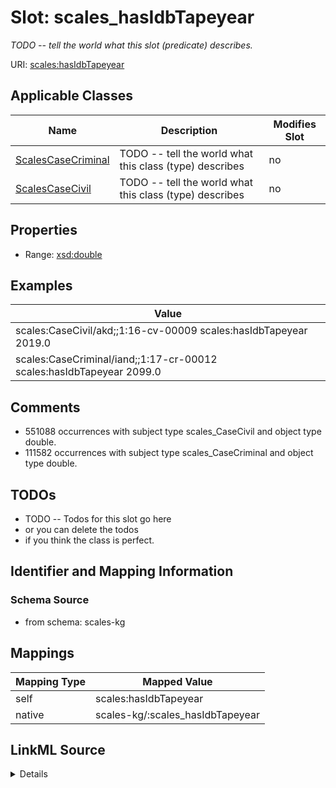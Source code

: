 

# Slot: scales_hasIdbTapeyear


_TODO -- tell the world what this slot (predicate) describes._





URI: [scales:hasIdbTapeyear](http://schemas.scales-okn.org/rdf/scales#hasIdbTapeyear)



<!-- no inheritance hierarchy -->





## Applicable Classes

| Name | Description | Modifies Slot |
| --- | --- | --- |
| [ScalesCaseCriminal](../classes/ScalesCaseCriminal.md) | TODO -- tell the world what this class (type) describes |  no  |
| [ScalesCaseCivil](../classes/ScalesCaseCivil.md) | TODO -- tell the world what this class (type) describes |  no  |







## Properties

* Range: [xsd:double](http://www.w3.org/2001/XMLSchema#double)






## Examples

| Value |
| --- |
| scales:CaseCivil/akd;;1:16-cv-00009 scales:hasIdbTapeyear 2019.0 |
| scales:CaseCriminal/iand;;1:17-cr-00012 scales:hasIdbTapeyear 2099.0 |

## Comments

* 551088 occurrences with subject type scales_CaseCivil and object type double.
* 111582 occurrences with subject type scales_CaseCriminal and object type double.

## TODOs

* TODO -- Todos for this slot go here
* or you can delete the todos
* if you think the class is perfect.

## Identifier and Mapping Information







### Schema Source


* from schema: scales-kg




## Mappings

| Mapping Type | Mapped Value |
| ---  | ---  |
| self | scales:hasIdbTapeyear |
| native | scales-kg/:scales_hasIdbTapeyear |




## LinkML Source

<details>
```yaml
name: scales_hasIdbTapeyear
description: TODO -- tell the world what this slot (predicate) describes.
todos:
- TODO -- Todos for this slot go here
- or you can delete the todos
- if you think the class is perfect.
comments:
- 551088 occurrences with subject type scales_CaseCivil and object type double.
- 111582 occurrences with subject type scales_CaseCriminal and object type double.
examples:
- value: scales:CaseCivil/akd;;1:16-cv-00009 scales:hasIdbTapeyear 2019.0
- value: scales:CaseCriminal/iand;;1:17-cr-00012 scales:hasIdbTapeyear 2099.0
from_schema: scales-kg
rank: 1000
slot_uri: scales:hasIdbTapeyear
alias: scales_hasIdbTapeyear
domain_of:
- scales_CaseCivil
- scales_CaseCriminal
range: double

```
</details>